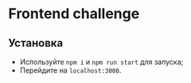 # Frontend challenge
## Установка
- Используйте `npm i` и `npm run start` для запуска;
- Перейдите на `localhost:3000`.